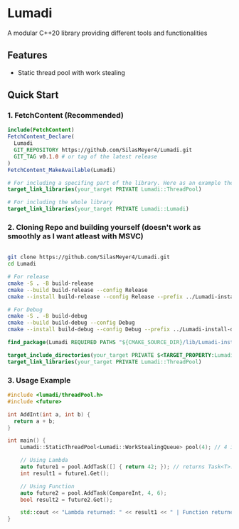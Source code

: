 # Lumadi

A modular C++20 library providing different tools and functionalities

## Features
- Static thread pool with work stealing

## Quick Start

### 1. FetchContent (Recommended)
```cmake
include(FetchContent)
FetchContent_Declare(
  Lumadi
  GIT_REPOSITORY https://github.com/SilasMeyer4/Lumadi.git
  GIT_TAG v0.1.0 # or tag of the latest release
)
FetchContent_MakeAvailable(Lumadi)

# For including a specifing part of the library. Here as an example the ThreadPool
target_link_libraries(your_target PRIVATE Lumadi::ThreadPool)

# For including the whole library
target_link_libraries(your_target PRIVATE Lumadi::Lumadi)
```

### 2. Cloning Repo and building yourself (doesn't work as smoothly as I want atleast with MSVC)
```bash

git clone https://github.com/SilasMeyer4/Lumadi.git
cd Lumadi

# For release
cmake -S . -B build-release
cmake --build build-release --config Release
cmake --install build-release --config Release --prefix ../Lumadi-install-release

# For Debug
cmake -S . -B build-debug
cmake --build build-debug --config Debug
cmake --install build-debug --config Debug --prefix ../Lumadi-install-debug
```

```cmake
find_package(Lumadi REQUIRED PATHS "${CMAKE_SOURCE_DIR}/lib/Lumadi-install-<here debug or release>/lib/cmake/lumadi")

target_include_directories(your_target PRIVATE $<TARGET_PROPERTY:Lumadi::ThreadPool,INTERFACE_INCLUDE_DIRECTORIES>)
target_link_libraries(your_target PRIVATE Lumadi::ThreadPool)
```

### 3. Usage Example
```cpp
#include <lumadi/threadPool.h>
#include <future>

int AddInt(int a, int b) {
  return a + b;
}

int main() {
    Lumadi::StaticThreadPool<Lumadi::WorkStealingQueue> pool(4); // 4 is the amount of threads in this example

    // Using Lambda
    auto future1 = pool.AddTask([] { return 42; }); // returns Task<T>. Is a wrapper around std::shared_future
    int result1 = future1.Get();

    // Using Function
    auto future2 = pool.AddTask(CompareInt, 4, 6);
    bool result2 = future2.Get();

    std::cout << "Lambda returned: " << result1 << " | Function returned: " << result2 << std::endl;
}

```


